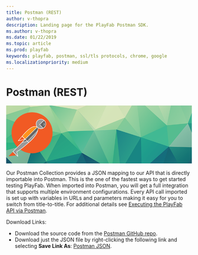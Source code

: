 ```yaml
---
title: Postman (REST)
author: v-thopra
description: Landing page for the PlayFab Postman SDK.
ms.author: v-thopra
ms.date: 01/22/2019
ms.topic: article
ms.prod: playfab
keywords: playfab, postman, ssl/tls protocols, chrome, google
ms.localizationpriority: medium
---
```


# Postman (REST)

![Postman (Rest)](./media/postman1.png)

Our Postman Collection provides a JSON mapping to our API that is directly importable into Postman. This is the one of the fastest ways to get started testing PlayFab. When imported into Postman, you will get a full integration that supports multiple environment configurations. Every API call imported is set up with variables in URLs and parameters making it easy for you to switch from title-to-title. For additional details see [Executing the PlayFab API via Postman](executing-the-playfab-api-via-postman.md).

Download Links:

- Download the source code from the [Postman GitHub repo](https://github.com/PlayFab/PostmanCollection).
- Download just the JSON file by right-clicking the following link and selecting **Save Link As**: [Postman JSON](https://api.playfab.com/downloads/postman).
